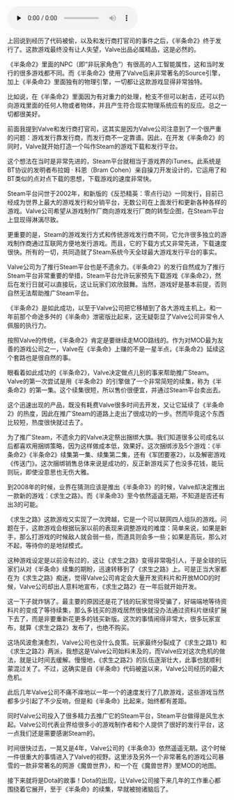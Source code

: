 <audio id="audio" title="057 | 半条命的Dota帝国Valve：Steam平台" controls="" preload="none"><source id="mp3" src="https://static001.geekbang.org/resource/audio/60/e7/60974742eedd20bf02ce51a49052a9e7.mp3"></audio>

上回说到经历了代码被偷，以及和发行商打官司的事件之后，《半条命2》终于发行了。这款游戏最终没有让人失望，Valve出品必属精品，这是必然的。

《半条命2》里面的NPC（即“非玩家角色”）有很高的人工智能属性，这和当时发行的很多游戏都不同。而《半条命2》使用了Valve后来非常著名的Source引擎，加上《半条命2》里面独有的物理引擎，一切都让这款游戏显得非常独特。

比如说，在《半条命2》里面因为有对重力的处理，枪支不但可以射击，还可以扔向游戏里面的任何人物或者物体，并且产生符合现实物理系统应有的反应。总之一切都很美好。

前面我提到Valve和发行商打官司，这其实是因为Valve公司注意到了一个很严重的问题：游戏发行靠发行商，而发行商不一定靠谱。因此，在开发《半条命2》的同时，Valve就开始打造一个叫作Steam的游戏下载和发行平台。

这个想法在当时是非常先进的，Steam平台就相当于游戏界的iTunes。此系统是BT协议的发明者布拉姆 · 科恩（Bram Cohen）亲自操刀开发设计的，它运用了和BT类似的点对点下载的思想，下载游戏的速度非常快。

Steam平台问世于2002年，和新版的《反恐精英：零点行动》一同发行，目前已经成为世界上最大的游戏发行和分销平台，无数公司在上面发行和更新各种各样的游戏。Valve公司希望从游戏制作厂商向游戏发行厂商的转型企图，在Steam平台上显现得淋漓尽致。

更重要的是，Steam的游戏发行方式和传统游戏发行商不同，它允许很多独立的游戏制作商通过互联网方便地发行游戏。而且，它的下载方式又非常先进，下载速度很快。所有的一切，共同造就了Steam系统今天全球最大游戏发行平台的事实。

Valve公司为了推行Steam平台也是不遗余力。《半条命2》的发行自然成为了推行Steam平台非常重要的举措，Steam平台允许玩家预先下载游戏《半条命2》，然后在发行日就可以直接玩，这让玩家们欢欣鼓舞。当然，游戏好是基本前提，否则自然无法帮助推广Steam平台。

《半条命2》是如此成功，以至于Valve公司把它移植到了各大游戏主机上。和一年前那个命途多舛的《半条命》泄密版比起来，这无疑彰显了Valve公司非常令人佩服的执行力。

按照Valve的传统，《半条命2》肯定是要继续走MOD路线的。作为对MOD最为友善的游戏公司之一，Valve在《半条命》上赚的不是一星半点，《半条命2》延续这个套路也是很自然的事。

眼看着如此成功的《半条命2》，Valve决定做点儿别的事来帮助推广Steam。Valve的第一次尝试是用《半条命2》的引擎做了一个非常简短的续集，称为《半条命2》的第一集。这个续集很短，所以售价很便宜，并通过Steam平台卖出去。

这个迅速出现的产品，既没有耗费Valve很多时间去开发，又让它延续了《半条命2》的热度，因此在推广Steam的道路上走出了很成功的一步。然而毕竟这个东西比较短，热度很快就过去了。

为了推广Steam，不遗余力的Valve决定祭出捆绑大旗。我们知道很多公司成名以后都喜欢用捆绑策略，因为这样做成本低，效果好。这次捆绑涉及5个游戏：《半条命2》《半条命2》续集第一集、续集第二集，还有《军团要塞2》，以及解密游戏《传送门》。这次捆绑销售总体来说是成功的，反正新游戏买了也没多花钱，能玩则玩，即使没意思也无伤大雅。

到2008年的时候，业界在猜测应该是推出《半条命3》的时候，Valve却决定推出一款新的游戏：《求生之路》。而《半条命3》至今依然遥遥无期，不知道是否还有出3的可能。

《求生之路》这款游戏又实现了一次跨越，它是一个可以联网四人组队的游戏。问题在于，这款游戏会根据玩家以前的表现来调整游戏的难度：简单来说，如果是新手，那么打游戏的时候敌人就会弱一些，而道具则会多一些；如果是高玩，那么对不起，等待你的是地狱模式。

这种游戏设定是以前没有过的，这让《求生之路》变得非常吸引人，于是全球的玩家们从对《半条命》续集的期盼，迅速转移到了《求生之路》上。可是正当大家都在为《求生之路》痴迷，觉得Valve公司肯定会大量开发资料片和开放MOD的时候，Valve公司却出人意料地宣布，《求生之路2》在一年后就开始开发。

这一下子就炸锅了。最主要的原因还是花了钱的玩家觉得受骗了，好端端地等待资料片的变成了等待续集，那么多钱买的游戏居然很快就没办法通过资料片继续扩展下去了，而是非要重新花更多的钱买新版。这次的事情闹得非常大，很多玩家宣布，就算《求生之路2》发布了，也绝不购买。

这场风波愈演愈烈，Valve公司也没什么良策。玩家最终分裂成了《求生之路1》和《求生之路2》两派，我想这是Valve公司始料未及的，而Valve应对这次危机的做法，就是让时间去缓解。慢慢地，《求生之路2》的队伍逐渐壮大，此事也就顺利蒙混过关了。不过，这确实是自《半条命》代码被盗以来，Valve公司经历的最大危机。

此后几年Valve公司不痛不痒地以一年一个的速度发行了几款游戏，这些游戏当然都多少引起了不少反响，但是和《半条命》比起来，始终都有差距。

同时Valve公司投入了很多精力去推广它的Steam平台，Steam平台做得是风生水起。Valve公司代表业界给很多小的游戏制作者和个人提供了很好的发行平台，这一点我们还是需要感谢Steam的。

时间很快过去，一晃又是4年，Valve公司的《半条命3》依然遥遥无期。这个时候一件很重大的事情进入了Valve的视野。这里涉及另外一个非常著名的游戏公司暴雪的一款非常著名的网游《魔兽世界》，和一个在《魔兽世界》里MOD的地图。

接下来就将是Dota的故事！Dota的出现，让Valve公司接下来几年的工作重心都围绕着它展开，至于《半条命》的续集，早就被抛诸脑后了。


